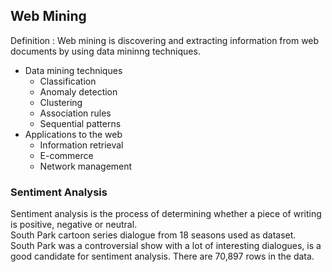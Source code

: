## Web Mining  
Definition : Web mining is discovering and extracting information from web documents by using data mininng techniques.  
*   Data mining techniques
    *   Classification
    *   Anomaly detection
    *   Clustering
    *   Association rules
    *   Sequential patterns  
*   Applications to the web  
    *   Information retrieval
    *   E-commerce
    *   Network management
### Sentiment Analysis  
Sentiment analysis is the process of determining whether a piece of writing is positive, negative or neutral.  
South Park cartoon series dialogue from 18 seasons used as dataset.  
South Park was a controversial show with a lot of interesting dialogues, is a good candidate for sentiment analysis. 
There are 70,897 rows in the data.  


